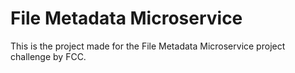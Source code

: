 # File Metadata Microservice

This is the project made for the File Metadata Microservice project challenge by FCC.
